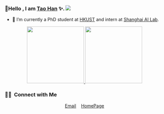 ### 👋Hello , I am [Tao Han](https://github.com/tanhao10200)  ✨. ![]( https://visitor-badge.glitch.me/badge?page_id=tanhao10200.homepage)

- 🔭 I’m currently a PhD student at [HKUST](https://hkust.edu.hk/) and intern at [Shanghai AI Lab](https://www.shlab.org.cn/).

<p align="center">
<a href="https://github.com/gjy3035">
  <img height="180em" src="https://github-readme-stats-eight-theta.vercel.app/api?username=taohan10200&show_icons=true&theme=vue&include_all_commits=true&count_private=true"/>
  <img height="180em" src="https://github-readme-stats-eight-theta.vercel.app/api/top-langs/?username=taohan10200&layout=compact&langs_count=8&theme=vue&count_private=true"/>
</a>
</p>

### 🤝🏻 &nbsp;Connect with Me

<p align="center">
  <a href="mailto:hantao10200@gmail.com">Email</a>
  &nbsp;&nbsp;
  <a href="https://taohan10200.github.io/">HomePage</a>
</p>

<!--
**taohan10200/taohan10200** is a ✨ _special_ ✨ repository because its `README.md` (this file) appears on your GitHub profile.

Here are some ideas to get you started:

- 🔭 I’m currently working on ...
- 🌱 I’m currently learning ...
- 👯 I’m looking to collaborate on ...
- 🤔 I’m looking for help with ...
- 💬 Ask me about ...
- 📫 How to reach me: ...
- 😄 Pronouns: ...
- ⚡ Fun fact: ...
-->
